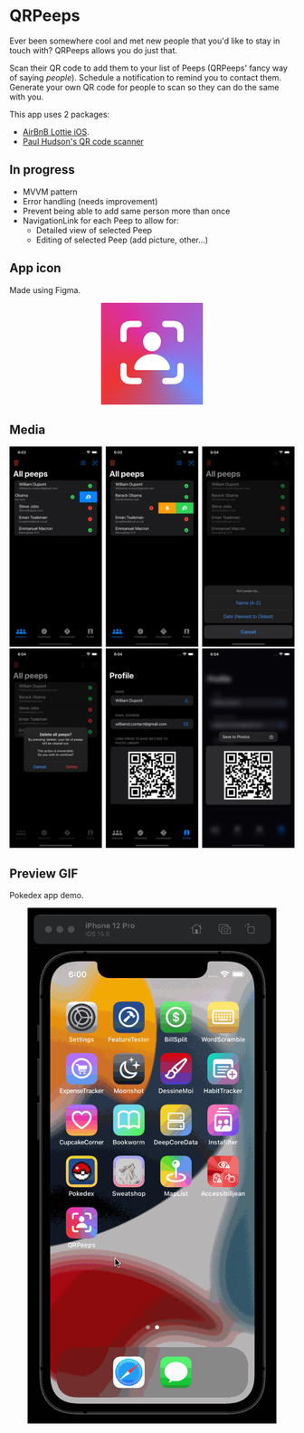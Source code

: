 # QRPeeps
Ever been somewhere cool and met new people that you'd like to stay in touch with?
QRPeeps allows you do just that.

Scan their QR code to add them to your list of Peeps (QRPeeps' fancy way of saying _people_).
Schedule a notification to remind you to contact them.
Generate your own QR code for people to scan so they can do the same with you.

This app uses 2 packages:
* [AirBnB Lottie iOS](https://github.com/airbnb/lottie-ios).
* [Paul Hudson's QR code scanner](https://github.com/twostraws/CodeScanner)

## In progress
* MVVM pattern
* Error handling (needs improvement)
* Prevent being able to add same person more than once
* NavigationLink for each Peep to allow for:
  * Detailed view of selected Peep
  * Editing of selected Peep (add picture, other...)


## App icon
Made using Figma.
<p align="center">
  <img src="QRPeeps/Assets.xcassets/AppIcon.appiconset/180.png"/>
</p>

## Media
<p align="center">
  <img src="media/row1.png"/>
  <img src="media/row2.png"/>
</p>

## Preview GIF
Pokedex app demo.
<p align="center">
  <img src="media/lottie_demo.gif" alt="animated"/>
</p>
